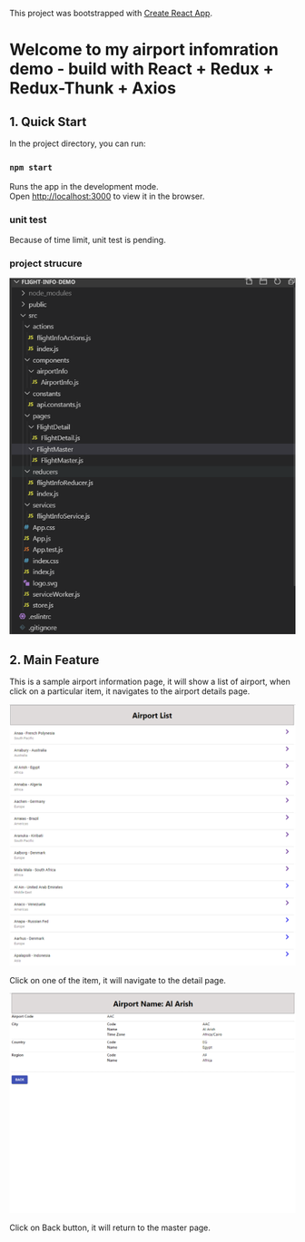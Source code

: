 This project was bootstrapped with [Create React App](https://github.com/facebook/create-react-app).

# Welcome to my airport infomration demo - build with React + Redux + Redux-Thunk + Axios

## 1. Quick Start

In the project directory, you can run:

### `npm start`

Runs the app in the development mode.<br />
Open [http://localhost:3000](http://localhost:3000) to view it in the browser.

### unit test

Because of time limit, unit test is pending.

### project strucure

![Project Structure](screenshots/ProjectStructure.PNG)

## 2. Main Feature

This is a sample airport information page, it will show a list of airport, when click on a particular item, it navigates to the airport details page.

![master page](screenshots/FlightMaster.PNG)

Click on one of the item, it will navigate to the detail page.

![detail page](screenshots/FlightDetail.PNG)

Click on Back button, it will return to the master page.
